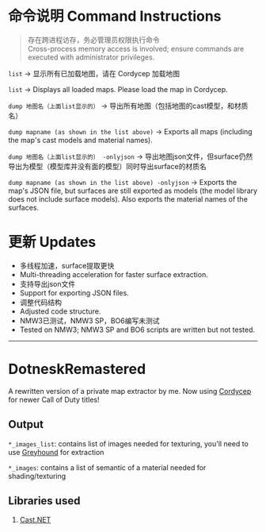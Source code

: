 # 命令说明 Command Instructions

> 存在跨进程访存，务必管理员权限执行命令 \
> Cross-process memory access is involved; ensure commands are executed with administrator privileges.

`list` -> 显示所有已加载地图，请在 Cordycep 加载地图

`list` -> Displays all loaded maps. Please load the map in Cordycep.

`dump 地图名（上面list显示的）` -> 导出所有地图（包括地图的cast模型，和材质名）

`dump mapname (as shown in the list above)` -> Exports all maps (including the map's cast models and material names).

`dump 地图名（上面list显示的） -onlyjson` -> 导出地图json文件，但surface仍然导出为模型（模型库并没有面的模型）同时导出surface的材质名

`dump mapname (as shown in the list above) -onlyjson` -> Exports the map's JSON file, but surfaces are still exported as models (the model library does not include surface models). Also exports the material names of the surfaces.

# 更新 Updates

- 多线程加速，surface提取更快
- Multi-threading acceleration for faster surface extraction.
- 支持导出json文件
- Support for exporting JSON files.
- 调整代码结构
- Adjusted code structure.
- NMW3已测试，NMW3 SP，BO6编写未测试
- Tested on NMW3; NMW3 SP and BO6 scripts are written but not tested.

---

# DotneskRemastered

A rewritten version of a private map extractor by me. Now using [Cordycep](https://github.com/Scobalula/Cordycep) for newer Call of Duty titles!

## Output
``*_images_list``: contains list of images needed for texturing, you'll need to use [Greyhound](https://github.com/Scobalula/Greyhound) for extraction

``*_images``: contains a list of semantic of a material needed for shading/texturing

## Libraries used
1. [Cast.NET](https://github.com/Scobalula/Cast.NET)
